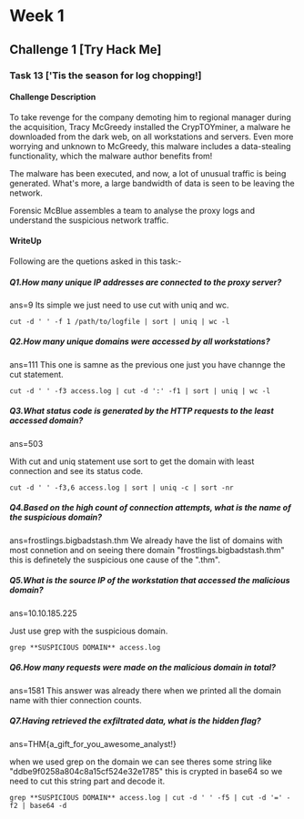 # Week 1 

## Challenge 1 [Try Hack Me]

### Task 13 ['Tis the season for log chopping!]

#### Challenge Description

To take revenge for the company demoting him to regional manager during the acquisition, Tracy McGreedy installed the CrypTOYminer, a malware he downloaded from the dark web, on all workstations and servers. Even more worrying and unknown to McGreedy, this malware includes a data-stealing functionality, which the malware author benefits from!

The malware has been executed, and now, a lot of unusual traffic is being generated. What's more, a large bandwidth of data is seen to be leaving the network.

Forensic McBlue assembles a team to analyse the proxy logs and understand the suspicious network traffic.

#### WriteUp

Following are the quetions asked in this task:-

##### Q1.How many unique IP addresses are connected to the proxy server?
ans=9
Its simple we just need to use cut with uniq and wc.
```
cut -d ' ' -f 1 /path/to/logfile | sort | uniq | wc -l

```

##### Q2.How many unique domains were accessed by all workstations?
ans=111
This one is samne as the previous one just you have channge the cut statement.
```
cut -d ' ' -f3 access.log | cut -d ':' -f1 | sort | uniq | wc -l

```

##### Q3.What status code is generated by the HTTP requests to the least accessed domain?
ans=503

With cut and uniq statement use sort to get the domain with least connection and see its status code.
```
cut -d ' ' -f3,6 access.log | sort | uniq -c | sort -nr
```

##### Q4.Based on the high count of connection attempts, what is the name of the suspicious domain?
ans=frostlings.bigbadstash.thm
We already have the list of domains with most connetion and on seeing there domain  "frostlings.bigbadstash.thm" this is definetely the suspicious one cause of the ".thm".

##### Q5.What is the source IP of the workstation that accessed the malicious domain?
ans=10.10.185.225

Just use grep with the suspicious domain.
```
grep **SUSPICIOUS DOMAIN** access.log
```
##### Q6.How many requests were made on the malicious domain in total?
ans=1581
This answer was already there when we printed all the domain name with thier connection counts.

##### Q7.Having retrieved the exfiltrated data, what is the hidden flag?
ans=THM{a_gift_for_you_awesome_analyst!}

when we used grep on the domain we can see theres some string like "ddbe9f0258a804c8a15cf524e32e1785" this is crypted in base64 so we need to cut this string part and decode it.
```
grep **SUSPICIOUS DOMAIN** access.log | cut -d ' ' -f5 | cut -d '=' -f2 | base64 -d
```








